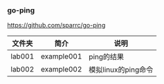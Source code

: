 ### go-ping
https://github.com/sparrc/go-ping

|文件夹|简介|说明|
|---|---|---|
|lab001|example001|ping的结果|
|lab002|example002|模拟linux的ping命令|